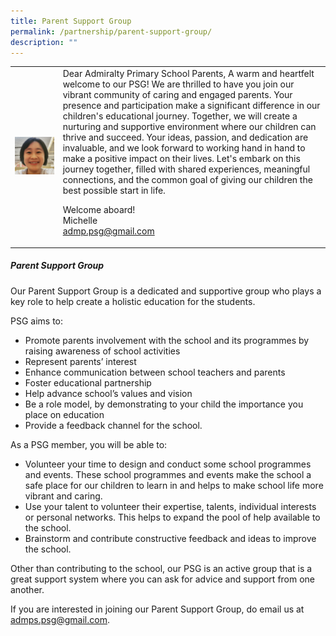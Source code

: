```yaml
---
title: Parent Support Group
permalink: /partnership/parent-support-group/
description: ""
---
```

<table>
	<tbody><tr>
		<td><img alt="PSG Chairperson" src="/images/psg_chairperson.jpg"> </td>
		<td>Dear Admiralty Primary School Parents,
A warm and heartfelt welcome to our PSG! We are thrilled to have you join our vibrant community of caring and engaged parents. Your presence and participation make a significant difference in our children's educational journey.
Together, we will create a nurturing and supportive environment where our children can thrive and succeed. Your ideas, passion, and dedication are invaluable, and we look forward to working hand in hand to make a positive impact on their lives.
Let's embark on this journey together, filled with shared experiences, meaningful connections, and the common goal of giving our children the best possible start in life. <br>

Welcome aboard! <br>
Michelle <br>
admp.psg@gmail.com  </td>
</tr>	
</tbody></table>



##### Parent Support Group
Our Parent Support Group is a dedicated and supportive group who plays a key role to help create a holistic education for the students.

PSG aims to:

- Promote parents involvement with the school and its programmes by raising awareness of school activities
- Represent parents’ interest
- Enhance communication between school teachers and parents
- Foster educational partnership
- Help advance school’s values and vision
- Be a role model, by demonstrating to your child the importance you place on education
- Provide a feedback channel for the school.

As a PSG member, you will be able to:

- Volunteer your time to design and conduct some school programmes and events. These school programmes and events make the school a safe place for our children to learn in and helps to make school life more vibrant and caring.
- Use your talent to volunteer their expertise, talents, individual interests or personal networks. This helps to expand the pool of help available to the school.
- Brainstorm and contribute constructive feedback and ideas to improve the school.

Other than contributing to the school, our PSG is an active group that is a great support system where you can ask for advice and support from one another.

If you are interested in joining our Parent Support Group, do email us at admps.psg@gmail.com.